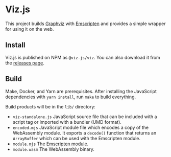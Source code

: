 # Viz.js

This project builds [Graphviz](http://www.graphviz.org) with [Emscripten](https://emscripten.org) and provides a simple wrapper for using it on the web.

## Install

Viz.js is published on NPM as `@viz-js/viz`. You can also download it from the [releases page](https://github.com/mdaines/viz-js/releases).

## Build

Make, Docker, and Yarn are prerequisites. After installing the JavaScript dependencies with `yarn install`, run `make` to build everything.

Build products will be in the `lib/` directory:

- `viz-standalone.js` JavaScript source file that can be included with a script tag or imported with a bundler (UMD format).
- `encoded.mjs` JavaScript module file which encodes a copy of the WebAssembly module. It exports a `decode()` function that returns an `ArrayBuffer` which can be used with the Emscripten module.
- `module.mjs` The [Emscripten module](https://emscripten.org/docs/api_reference/module.html).
- `module.wasm` The WebAssembly binary.
